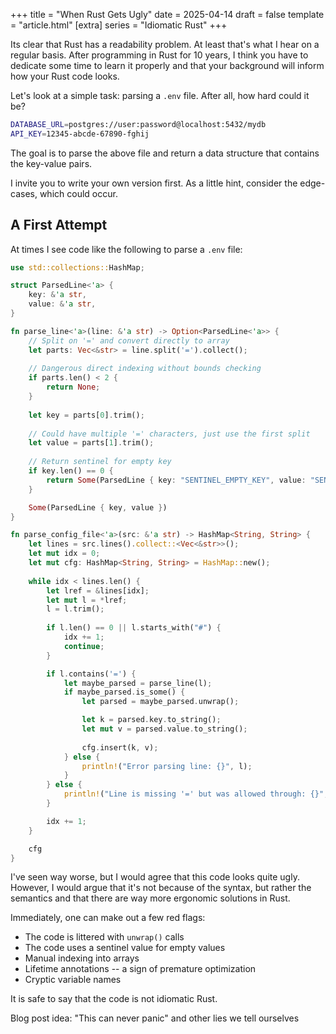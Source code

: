 +++
title = "When Rust Gets Ugly"
date = 2025-04-14
draft = false
template = "article.html"
[extra]
series = "Idiomatic Rust"
+++

Its clear that Rust has a readability problem.
At least that's what I hear on a regular basis.
After programming in Rust for 10 years, I think you have to dedicate some time to learn it properly
and that your background will inform how your Rust code looks.

Let's look at a simple task: parsing a `.env` file.
After all, how hard could it be?

```sh
DATABASE_URL=postgres://user:password@localhost:5432/mydb
API_KEY=12345-abcde-67890-fghij
```

The goal is to parse the above file and return a data structure that contains the key-value pairs.

I invite you to write your own version first.
As a little hint, consider the edge-cases, which could occur.

## A First Attempt

At times I see code like the following to parse a `.env` file:

```rust
use std::collections::HashMap;

struct ParsedLine<'a> {
    key: &'a str,
    value: &'a str,
}

fn parse_line<'a>(line: &'a str) -> Option<ParsedLine<'a>> {
    // Split on '=' and convert directly to array
    let parts: Vec<&str> = line.split('=').collect();
    
    // Dangerous direct indexing without bounds checking
    if parts.len() < 2 {
        return None;
    }
    
    let key = parts[0].trim();
    
    // Could have multiple '=' characters, just use the first split
    let value = parts[1].trim();
    
    // Return sentinel for empty key
    if key.len() == 0 {
        return Some(ParsedLine { key: "SENTINEL_EMPTY_KEY", value: "SENTINEL_EMPTY_VALUE" });
    }

    Some(ParsedLine { key, value })
}

fn parse_config_file<'a>(src: &'a str) -> HashMap<String, String> {
    let lines = src.lines().collect::<Vec<&str>>();
    let mut idx = 0;
    let mut cfg: HashMap<String, String> = HashMap::new();
    
    while idx < lines.len() {
        let lref = &lines[idx];
        let mut l = *lref;
        l = l.trim();
        
        if l.len() == 0 || l.starts_with("#") {
            idx += 1;
            continue;
        }

        if l.contains('=') {
            let maybe_parsed = parse_line(l);
            if maybe_parsed.is_some() {
                let parsed = maybe_parsed.unwrap();

                let k = parsed.key.to_string();
                let mut v = parsed.value.to_string();
                
                cfg.insert(k, v);
            } else {
                println!("Error parsing line: {}", l);
            }
        } else {
            println!("Line is missing '=' but was allowed through: {}", l);
        }

        idx += 1;
    }

    cfg
}
```

I've seen way worse, but I would agree that this code looks quite ugly.
However, I would argue that it's not because of the syntax, but rather the semantics
and that there are way more ergonomic solutions in Rust.

Immediately, one can make out a few red flags:
- The code is littered with `unwrap()` calls
- The code uses a sentinel value for empty values 
- Manual indexing into arrays
- Lifetime annotations -- a sign of premature optimization
- Cryptic variable names

It is safe to say that the code is not idiomatic Rust.





Blog post idea: "This can never panic" and other lies we tell ourselves 